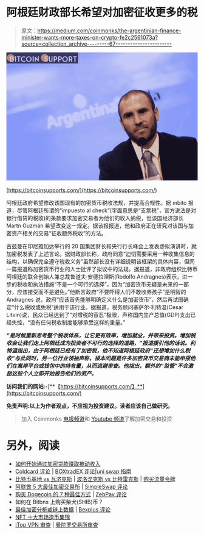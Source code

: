 # 阿根廷财政部长希望对加密征收更多的税

> 原文：<https://medium.com/coinmonks/the-argentinian-finance-minister-wants-more-taxes-on-crypto-fe2c2561073a?source=collection_archive---------67----------------------->

![](img/874e81265a38e91a6cb70695f4256813.png)

[https://bitcoinsupports.com/](https://bitcoinsupports.com/)

阿根廷政府希望修改该国现有的加密货币税收法规，并提高合规性。据 mbito 报道，尽管阿根廷所谓的“impuesto al check”(字面意思是“支票税”，官方说法是对银行借贷的税收)的条款要求加密交易者为他们的收入纳税，但该国经济部长 Martn Guzmán 希望改变这一规定。据该报报道，他和政府正在研究对该国与加密资产相关的交易“征收额外税收”的方法。

古兹曼在印尼雅加达举行的 20 国集团财长和央行行长峰会上发表虚拟演讲时，就加密税发表了上述言论。据财政部长称，政府同意“迫切需要采用一种收集信息的结构，以确保完全遵守税收义务”虽然部长没有详细说明该框架的具体内容，但同一篇报道称加密货币行业的人士批评了拟议中的法规。据报道，非政府组织比特币阿根廷的联合创始人兼总裁鲁道夫·安德拉涅斯(Rodolfo Andragnes)表示，进一步的税收和执法措施“不是一个可行的选择”，因为“加密货币无疑是未来的一部分，应该接受而不是避免。”他断言政府“不要吓得人们不敢收养孩子”是明智的 Andragnes 说，政府“应该首先能够明确定义什么是加密货币”，然后再试图确定“什么税收或免税”适用于该行业。据报道，税务顾问塞萨尔·利特温(Cesar Litvin)说，民众已经达到了“对增税的容忍”极限，声称国内生产总值(GDP)支出已经失控，“没有任何税收制度能够承受这样的重量。”

***“是时候重新思考整个税收体系，让它更有效率，增加就业，并带来投资。增加税收会让我们走上阿根廷成为投资者不可行的选择的道路，”报道援引他的话说。利特温指出，由于阿根廷已经有了加密税，他不知道阿根廷政府“还想增加什么税收”与此同时，另一位行业领袖声称，根本问题是许多加密货币交易商未能申报他们在离岸平台或钱包中的持有量，从而逃避审查。他指出，额外的“监管”不会激励这些个人立即开始报告他们的资产。***

**访问我们的网站:-**[**【https://bitcoinsupports.com/】**](https://bitcoinsupports.com/)

**免责声明:以上为作者观点，不应视为投资建议。读者应该自己做研究。**

> 加入 Coinmonks [电报频道](https://t.me/coincodecap)和 [Youtube 频道](https://www.youtube.com/c/coinmonks/videos)了解加密交易和投资

# 另外，阅读

*   [如何开始通过加密贷款赚取被动收入](https://coincodecap.com/passive-income-crypto-lending)
*   [Coldcard 评论](https://coincodecap.com/coldcard-review) | [BOXtradEX 评论](https://coincodecap.com/boxtradex-review)|[uni swap 指南](https://coincodecap.com/uniswap)
*   [比特币基地 vs 瓦济克斯](https://coincodecap.com/coinbase-vs-wazirx) | [波洛涅克斯 vs 比特雷克斯](https://coincodecap.com/poloniex-vs-bittrex) | [购买流量令牌](https://coincodecap.com/buy-flow-token)
*   [阿联酋 5 大最佳加密交易所](https://coincodecap.com/best-crypto-exchanges-in-uae) | [SimpleSwap 评论](https://coincodecap.com/simpleswap-review)
*   [购买 Dogecoin 的 7 种最佳方式](https://coincodecap.com/ways-to-buy-dogecoin) | [ZebPay 评论](https://coincodecap.com/zebpay-review)
*   如何在 Bitbns 上购买柴犬(SHIB)币？
*   [最佳加密分析或链上数据](https://coincodecap.com/blockchain-analytics) | [Bexplus 评论](https://coincodecap.com/bexplus-review)
*   [NFT 十大市场造币集锦](https://coincodecap.com/nft-marketplaces)
*   [iTop VPN 审查](https://coincodecap.com/itop-vpn-review) | [曼陀罗交易所审查](https://coincodecap.com/mandala-exchange-review)